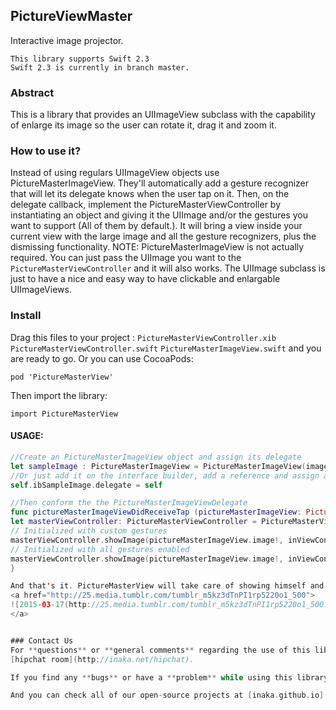 ## PictureViewMaster
Interactive image projector.


```
This library supports Swift 2.3
Swift 2.3 is currently in branch master.
```

### Abstract

This is a library that provides an UIImageView subclass with the capability of enlarge its image so the user can rotate it, drag it and zoom it.

### How to use it?

Instead of using regulars UIImageView objects use PictureMasterImageView. They'll automatically add a gesture recognizer that will let its delegate knows when the user tap on it. Then, on the delegate callback, implement the PictureMasterViewController by instantiating an object and giving it the UIImage and/or the gestures you want to support (All of them by default.). It will bring a view inside your current view with the large image and all the gesture recognizers, plus the dismissing functionality.
NOTE: PictureMasterImageView is not actually required. You can just pass the UIImage you want to the `PictureMasterViewController` and it will also works. The UIImage subclass is just to have a nice and easy way to have clickable and enlargable UIImageViews. 

### Install

Drag this files to your project :
`PictureMasterViewController.xib`
`PictureMasterViewController.swift`
`PictureMasterImageView.swift`
and you are ready to go. 
Or you can use CocoaPods:

```
pod 'PictureMasterView'

```

Then import the library:

```
import PictureMasterView
```

#### USAGE:

```swift
//Create an PictureMasterImageView object and assign its delegate
let sampleImage : PictureMasterImageView = PictureMasterImageView(image: UIImage(named:"sampleImage"), andDelegate:self)
//Or just add it on the interface builder, add a reference and assign a the delegate
self.ibSampleImage.delegate = self

//Then conform the the PictureMasterImageViewDelegate
func pictureMasterImageViewDidReceiveTap (pictureMasterImageView: PictureMasterImageView) {
let masterViewController: PictureMasterViewController = PictureMasterViewController(nibName: "PictureMasterViewController", bundle: nil)
// Initialized with custom gestures
masterViewController.showImage(pictureMasterImageView.image!, inViewController:self, withGestures: [.Rotate, .Zoom, .Drag])
// Initialized with all gestures enabled
masterViewController.showImage(pictureMasterImageView.image!, inViewController:self)
}

And that's it. PictureMasterView will take care of showing himself and dismissing himself too because we all are lazy programers and... 
<a href="http://25.media.tumblr.com/tumblr_m5kz3dTnPI1rp5220o1_500">
![2015-03-17(http://25.media.tumblr.com/tumblr_m5kz3dTnPI1rp5220o1_500.jpg)
</a>


### Contact Us
For **questions** or **general comments** regarding the use of this library, please use our public
[hipchat room](http://inaka.net/hipchat).

If you find any **bugs** or have a **problem** while using this library, please [open an issue](https://github.com/inaka/PictureViewMaster-iOS/issues/new) in this repo (or a pull request :)).

And you can check all of our open-source projects at [inaka.github.io](http://inaka.github.io)
